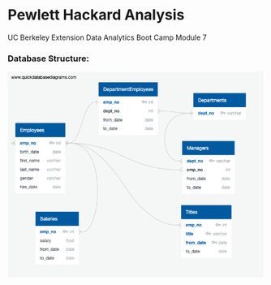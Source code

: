 # Pewlett Hackard Analysis
UC Berkeley Extension Data Analytics Boot Camp Module 7


### Database Structure:

![Database Structure](EmployeeDB.png)
